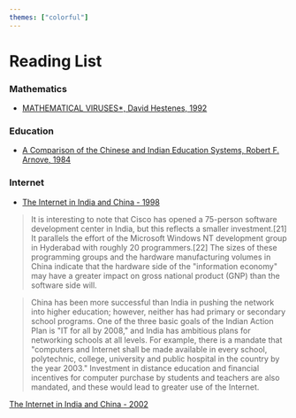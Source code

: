 ```yaml
---
themes: ["colorful"]
---
```


# Reading List

### Mathematics
- [MATHEMATICAL VIRUSES*, David Hestenes, 1992](http://geocalc.clas.asu.edu/pdf/MathViruses.pdf)
  
### Education

- [A Comparison of the Chinese and Indian Education Systems, Robert F. Arnove, 1984](https://www.jstor.org/stable/1187321)

### Internet

- [The Internet in India and China - 1998](https://web.archive.org/web/20080328154704/http://www.isoc.org/isoc/conferences/inet/99/proceedings/3a/3a_3.htm)
>It is interesting to note that Cisco has opened a 75-person software development center in India, but this reflects a smaller investment.[21] It parallels the effort of the Microsoft Windows NT development group in Hyderabad with roughly 20 programmers.[22] The sizes of these programming groups and the hardware manufacturing volumes in China indicate that the hardware side of the "information economy" may have a greater impact on gross national product (GNP) than the software side will.


>China has been more successful than India in pushing the network into higher education; however, neither has had primary or secondary school programs. One of the three basic goals of the Indian Action Plan is "IT for all by 2008," and India has ambitious plans for networking schools at all levels. For example, there is a mandate that "computers and Internet shall be made available in every school, polytechnic, college, university and public hospital in the country by the year 2003." Investment in distance education and financial incentives for computer purchase by students and teachers are also mandated, and these would lead to greater use of the Internet.

[The Internet in India and China - 2002](https://firstmonday.org/ojs/index.php/fm/article/view/997/918)
